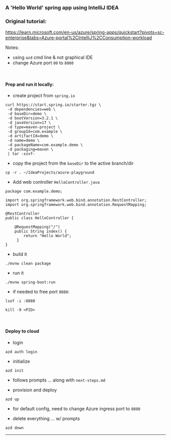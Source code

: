 ### A 'Hello World' spring app using IntelliJ IDEA

### Original tutorial:
https://learn.microsoft.com/en-us/azure/spring-apps/quickstart?pivots=sc-enterprise&tabs=Azure-portal%2CIntelliJ%2CConsumption-workload

Notes:
- using `azd` cmd line & not graphical IDE
- change Azure port `80` to `8080`

<br>

#### Prep and run it locally:

- create project from `spring.io`
```
curl https://start.spring.io/starter.tgz \
 -d dependencies=web \
 -d baseDir=demo \
 -d bootVersion=3.2.1 \
 -d javaVersion=17 \
 -d type=maven-project \
 -d groupId=com.example \
 -d artifactId=demo \
 -d name=demo \
 -d packageName=com.example.demo \
 -d packaging=maven \
 | tar -xzvf-
```

- copy the project from the `baseDir` to the active branch/dir
```
cp -r . ~/IdeaProjects/azure-playground
```

- Add web controller `HelloController.java`
```
package com.example.demo;

import org.springframework.web.bind.annotation.RestController;
import org.springframework.web.bind.annotation.RequestMapping;

@RestController
public class HelloController {

    @RequestMapping("/")
    public String index() {
        return "Hello World";
     }
}
```

- build it
```
./mvnw clean package
```

- run it
```
./mvnw spring-boot:run
```

- if needed to free port `8080`:
```
lsof -i :8080
```
```
kill -9 <PID>
```
<br>

#### Deploy to cloud

- login
```
azd auth login
```

- initialize
```
azd init
```

- follows prompts ... along with `next-steps.md`

- provision and deploy
```
azd up
```

- for default config, need to change Azure ingress port to `8080`

- delete everything ... w/ prompts
```
azd down
```

---
<br>